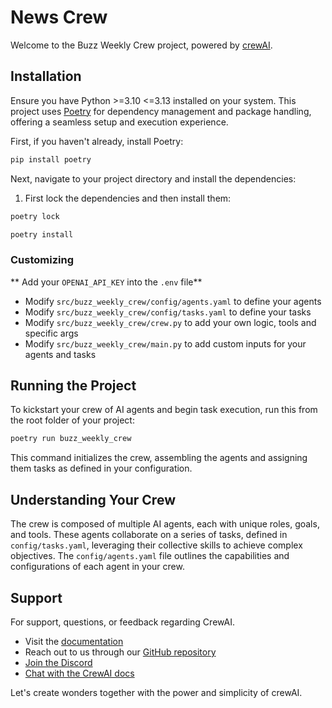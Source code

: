 # News Crew

Welcome to the Buzz Weekly Crew project, powered by [crewAI](https://crewai.com).

## Installation

Ensure you have Python >=3.10 <=3.13 installed on your system. This project uses [Poetry](https://python-poetry.org/) for dependency management and package handling, offering a seamless setup and execution experience.

First, if you haven't already, install Poetry:

```bash
pip install poetry
```

Next, navigate to your project directory and install the dependencies:

1. First lock the dependencies and then install them:
```bash
poetry lock
```
```bash
poetry install
```
### Customizing

** Add your `OPENAI_API_KEY` into the `.env` file**

- Modify `src/buzz_weekly_crew/config/agents.yaml` to define your agents
- Modify `src/buzz_weekly_crew/config/tasks.yaml` to define your tasks
- Modify `src/buzz_weekly_crew/crew.py` to add your own logic, tools and specific args
- Modify `src/buzz_weekly_crew/main.py` to add custom inputs for your agents and tasks

## Running the Project

To kickstart your crew of AI agents and begin task execution, run this from the root folder of your project:

```bash
poetry run buzz_weekly_crew
```

This command initializes the crew, assembling the agents and assigning them tasks as defined in your configuration.

## Understanding Your Crew

The crew is composed of multiple AI agents, each with unique roles, goals, and tools. These agents collaborate on a series of tasks, defined in `config/tasks.yaml`, leveraging their collective skills to achieve complex objectives. The `config/agents.yaml` file outlines the capabilities and configurations of each agent in your crew.

## Support

For support, questions, or feedback regarding CrewAI.
- Visit the [documentation](https://docs.crewai.com)
- Reach out to us through our [GitHub repository](https://github.com/joaomdmoura/crewai)
- [Join the Discord](https://discord.com/invite/X4JWnZnxPb)
- [Chat with the CrewAI docs](https://chatg.pt/DWjSBZn)

Let's create wonders together with the power and simplicity of crewAI.
